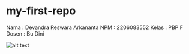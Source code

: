 # my-first-repo
Nama  : Devandra Reswara Arkananta
NPM   : 2206083552
Kelas : PBP F
Dosen : Bu Dini

![alt text](https://www.google.com/imgres?imgurl=https%3A%2F%2Fmedia.tenor.com%2F9GP6mNA4ZnUAAAAC%2Fsoy-wojaks-pointing-gif-soy-wojaks.gif&tbnid=7I3UBCTjscSsrM&vet=12ahUKEwio_MDv_pWBAxV55zgGHdJxBOEQMygCegQIARAx..i&imgrefurl=https%3A%2F%2Ftenor.com%2Fview%2Fsoy-wojaks-pointing-gif-soy-wojaks-wojaks-meme-gif-gif-25574580&docid=LA7T_pM_a54GUM&w=498&h=445&q=soy%20wojak&ved=2ahUKEwio_MDv_pWBAxV55zgGHdJxBOEQMygCegQIARAx)
